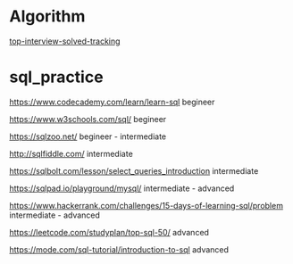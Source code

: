 # Algorithm

[top-interview-solved-tracking](./top_interview_150.md)

# sql_practice

https://www.codecademy.com/learn/learn-sql begineer

https://www.w3schools.com/sql/  begineer

https://sqlzoo.net/  begineer - intermediate

http://sqlfiddle.com/  intermediate

https://sqlbolt.com/lesson/select_queries_introduction  intermediate

https://sqlpad.io/playground/mysql/  intermediate - advanced

https://www.hackerrank.com/challenges/15-days-of-learning-sql/problem  intermediate - advanced

https://leetcode.com/studyplan/top-sql-50/  advanced

https://mode.com/sql-tutorial/introduction-to-sql  advanced
